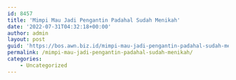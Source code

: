 ```yaml
---
id: 8457
title: 'Mimpi Mau Jadi Pengantin Padahal Sudah Menikah'
date: '2022-07-31T04:32:18+00:00'
author: admin
layout: post
guid: 'https://bos.awn.biz.id/mimpi-mau-jadi-pengantin-padahal-sudah-menikah/'
permalink: /mimpi-mau-jadi-pengantin-padahal-sudah-menikah/
categories:
    - Uncategorized
---
```


